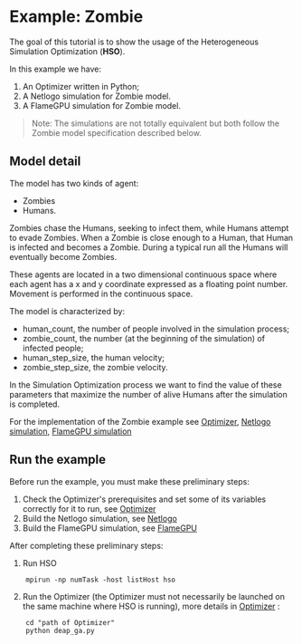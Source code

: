 # Example: Zombie

The goal of this tutorial is to show the usage of the Heterogeneous Simulation Optimization (**HSO**).

In this example we have:

1. An Optimizer written in Python;
2. A Netlogo simulation for Zombie model.
3. A FlameGPU simulation for Zombie model.

>Note: The simulations are not totally equivalent but both follow the Zombie model specification described below.

## Model detail
The model has two kinds of agent:

* Zombies
* Humans.

Zombies chase the Humans, seeking to infect them, while Humans attempt to evade Zombies. When a Zombie is close enough to a Human, that Human is infected and becomes a Zombie.
During a typical run all the Humans will eventually become Zombies.

These agents are located in a two dimensional continuous space where each agent has a x and y coordinate expressed as a floating point number. Movement is performed in the continuous space.


The model is characterized by:

* human_count, the number of people involved in the simulation process;
* zombie_count, the number (at the beginning of the simulation) of infected people;
* human_step_size, the human velocity;
* zombie_step_size, the zombie velocity.


In the Simulation Optimization process we want to find the value of these parameters that maximize the number of alive Humans after the simulation is completed.

For the implementation of the Zombie example see [Optimizer](./Optimizer/README.md), [Netlogo simulation](./Simulation_Netlogo/README.md), [FlameGPU simulation](./Simulation_Flame/README.md)

## Run the example

Before run the example, you must make these preliminary steps:

1. Check the Optimizer's prerequisites and set some of its variables correctly for it to run, see [Optimizer](./Optimizer/README.md)
2. Build the Netlogo simulation, see [Netlogo](./Simulation_Netlogo/README.md)
3. Build the FlameGPU simulation, see [FlameGPU](./Simulation_Flame/README.md)


After completing these preliminary steps:

1. Run HSO
```
    mpirun -np numTask -host listHost hso
```
2. Run the Optimizer (the Optimizer must not necessarily be launched on the same machine where HSO is running), more details in [Optimizer](./Optimizer/README.md) :
```
    cd "path of Optimizer"  
    python deap_ga.py
```
